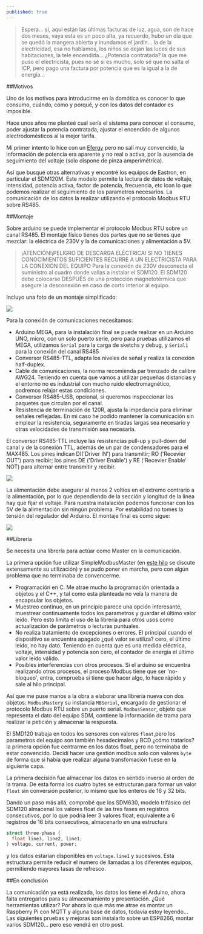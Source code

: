 ```yaml
---
published: true
---
```




> Espera... sí, aquí están las últimas facturas de luz, agua, son de hace dos meses, vaya esta es un poco alta, ya recuerdo, hubo un día que se quedó la mangera abierta y inundamos el jardín... la de la electricidad, esa no hablamos, los niños se dejan las luces de sus habitaciones, la tele encendida...
¿Potencia contratada? la que me puso el electricista, pues no sé si es mucho, solo sé que no salta el ICP, pero pago una factura por potencia que es la igual a la de energía...

##Motivos

Uno de los motivos para introducirme en la domótica es conocer lo que consumo, cuándo, cómo y porqué, y con los datos del contador es imposible.

Hace unos años me planteé cual sería el sistema para conocer el consumo, poder ajustar la potencia contratada, ajustar el encendido de algunos electrodomésticos al la mejor tarifa.

Mi primer intento lo hice con un [Efergy](http://efergy.com/es/products/electricity-monitors) pero no salí muy convencido, la información de potencia era aparente y no real o activa, por la ausencia de seguimiento del voltaje (solo dispone de pinza amperimétrica).

Así que busqué otras alternativas y encontré los equipos de Eastron, en particular el SDM120M. Este modelo permite la lectura de datos de voltaje, intensidad, potencia activa, factor de potencia, frecuencia, etc lcon lo que podemos realizar el seguimiento de los parametros necesarios. La comunicación de los datos la realizar utilizando el protocolo Modbus RTU sobre RS485.

##Montaje

Sobre arduino se puede implementar el protocolo Modbus RTU sobre un canal RS485.
El montaje físico tienes dos partes que no se tienes que mezclar: la eléctrica de 230V y la de comunicaciones y alimentación a 5V.

> ¡ATENCIÓN!¡PELIGRO DE DESCARGA ELÉCTRICA! SI NO TIENES CONOCIMIENTOS SUFICIENTES RECURRE A UN ELECTRICISTA PARA LA CONEXIÓN DEL EQUIPO
Para la conexión de 230V desconecta el suministro al cuadro donde vallas a instalar el SDM120. El SDM120 debe colocarse DESPUÉS de una protección magnetotérmica que asegure la desconexión en caso de corto interior al equipo.

Incluyo una foto de un montaje simplificado:

![]({{site.baseurl}}/assets/images/IMG_20151108_180729596.jpg)

Para la conexión de comunicaciones necesitamos:
- Arduino MEGA, para la instalación final se puede realizar en un Arduino UNO, micro, con un solo puerto serie, pero para pruebas utilizamos el MEGA, utilizamos ``Serial`` para la carga de sketchs y debug, y ``Serial1`` para la conexión del canal RS485
- Conversor RS485-TTL, adapta los niveles de señal y realiza la conexión half-duplex.
- Cable de comunicaciones, la norma recomienda par trenzado de calibre AWG24. Teniendo en cuenta que vamos a utilizar pequeñas distancias y el entorno no es industrial con mucho ruido electromagnético, podremos relajar estas condiciones.
- Conversor RS485-USB, opcional, si queremos inspeccionar los paquetes que circulan por el canal.
- Resistencia de terminación de 120R, ajusta la impedancia para eliminar señales reflejadas. En mi caso he podido mantener la comunicación sin emplear la resistencia, seguramente en tiradas largas sea necesario y otras velocidades de transmisión sea necesaria.

El conversor RS485-TTL incluye las resistencias pull-up y pull-down del canal y de la conexión TTL, además de un par de condensadores para el MAX485. Los pines indican DI('Driver IN')  para transmitir; RO ('Recevier OUT') para recibir; los pines DE ('Driver Enable') y RE ('Recevier Enable' NOT) para alternar entre transmitir y recibir.

![]({{site.baseurl}}/assets/images/max485-pins.png)

La alimentación debe asegurar al menos 2 voltios en el extremo contrario a la alimentación, por lo que dependiendo de la sección y longitud de la linea hay que fijar el voltaje. Para nuestra instalación podemos funcionar con los 5V de la alimentación sin ningún problema. Por estabilidad no tomes la tensión del regulador del Arduino. 
El montaje final es como sigue:

![]({{site.baseurl}}/assets/images/mega-rs485-sdm120.png)

##Librería

Se necesita una librería para actúar como Master en la comunicación.

La primera opción fue utilizar SimpleModbusMaster (en [este hilo](http://forum.arduino.cc/index.php?topic=176142.0) se discute extensamente su utilización) y se pudo poner en marcha, pero con algún problema que no terminaba de convencerme.
- Programación en C. Me atrae mucho la programación orientada a objetos y el C++, y tal como esta planteada no veía la manera de encapsular los objetos.
- Muestreo continuo, en un principio parece una opción interesante, muestrear continuamente todos los parametros y guardar el último valor leído. Pero esto limita el uso de la librería para otros usos como actualización de parámetros o lecturas puntuales.
- No realiza tratamiento de excepciones o errores. El principal cuando el dispositivo se encuentra apagado ¿qué valor se utiliza? cero, el último leido, no hay dato. Teniendo en cuenta que es una medida eléctrica, voltaje, intensidad y potencia son cero, el contador de energía el último valor leído válido.
- Posibles interferencias con otros procesos. Si el arduino se encuentra realizando otros procesos, el proceso Modbus tiene que ser 'no-bloqueo', entra, comprueba si tiene que hacer algo, lo hace rápido y sale al hilo principal.

Así que me puse manos a la obra a elaborar una librería nueva con dos objetos:
``ModbusMaster``y su instancia ``MBSerial``, encargado de gestionar el protocolo Modbus RTU sobre un puerto serial.
``ModbusSensor``, objeto que representa el dato del equipo SDM, contiene la información de trama para realizar la petición y almacenar la respuesta.

El SMD120 trabaja en todos los sensores con valores ``float``,pero los parametros del equipo son también hexadecimales y BCD ¿cómo tratarlos? la primera opción fue centrarme en los datos float, pero no terminaba de estar convencido. Decidí hacer una gestión modbus solo con valores ``byte`` de forma que si había que realizar alguna transfomación fuese en la siguiente capa. 

La primera decisión fue almacenar los datos en sentido inverso al orden de la trama. De esta forma los cuatro bytes se estructuran para formar un valor ``float`` sin conversión posterior, lo mismo que los enteros de 16 y 32 bits.

Dando un paso más allá, comprobé que los SDM630, modelo trifásico del SDM120 almacenal los valores float de las tres fases en registros consecutivos, por lo que podría leer 3 valores float, equivalente a 6 registros de 16 bits consecutivos, almacenarlo en una estructura 
```C++
struct three-phase {
  float line3, line2, line1;
} voltage, current, power;
```
y los datos estarían disponibles en ``voltage.line1`` y sucesivos. Esta estructura permite reducir el numero de llamadas a los diferentes equipos, permitiendo mayores tasas de refresco.

##En conclusión

La comunicación ya está realizada, los datos los tiene el Arduino, ahora falta entregarlos para su almacenamiento y presentación. ¿Qué herramientas utilizar?
Por ahora lo que más me atrae es montar un Raspberry Pi con MQTT y alguna base de datos, todavía estoy leyendo...
Las siguientes pruebas y mejoras son instalarlo sobre un ESP8266, montar varios SDM120... pero eso vendrá en otro post.